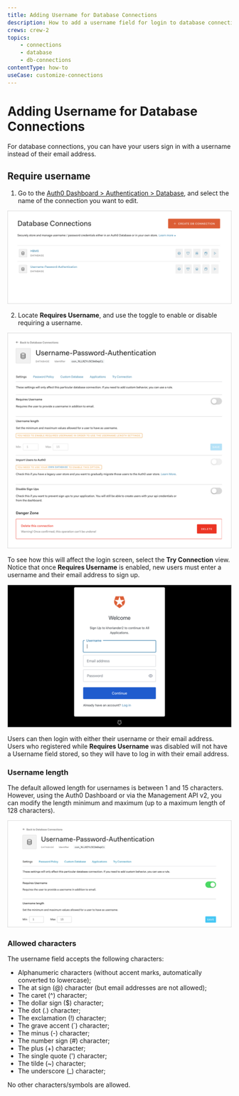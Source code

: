 ```yaml
---
title: Adding Username for Database Connections
description: How to add a username field for login to database connections.
crews: crew-2
topics:
    - connections
    - database
    - db-connections
contentType: how-to
useCase: customize-connections
---
```


# Adding Username for Database Connections

For database connections, you can have your users sign in with a username instead of their email address.

## Require username

1. Go to the [Auth0 Dashboard > Authentication > Database](${manage_url}/#/connections/database), and select the name of the connection you want to edit.

![Require a username](/media/articles/connections/database/dashboard-connections-database-list.png)

2. Locate **Requires Username**, and use the toggle to enable or disable requiring a username.

![](/media/articles/connections/database/dashboard-connections-database-settings.png)

To see how this will affect the login screen, select the **Try Connection** view. Notice that once **Requires Username** is enabled, new users must enter a username and their email address to sign up.

![Login form with username](/media/articles/connections/database/dashboard-connections-database-edit_view-try-connection-requires-username.png)

Users can then login with either their username or their email address. Users who registered while **Requires Username** was disabled will not have a Username field stored, so they will have to log in with their email address.

### Username length

The default allowed length for usernames is between 1 and 15 characters. However, using the Auth0 Dashboard or via the Management API v2, you can modify the length minimum and maximum (up to a maximum length of 128 characters).

![Username length](/media/articles/connections/database/dashboard-connections-database-settings_requires-username.png)

### Allowed characters

The username field accepts the following characters:

* Alphanumeric characters (without accent marks, automatically converted to lowercase);
* The at sign (@) character (but email addresses are not allowed);
* The caret (^) character;
* The dollar sign ($) character;
* The dot (.) character;
* The exclamation (!) character;
* The grave accent (\`) character;
* The minus (-) character;
* The number sign (#) character;
* The plus (+) character;
* The single quote (') character;
* The tilde (~) character;
* The underscore (_) character;

No other characters/symbols are allowed.